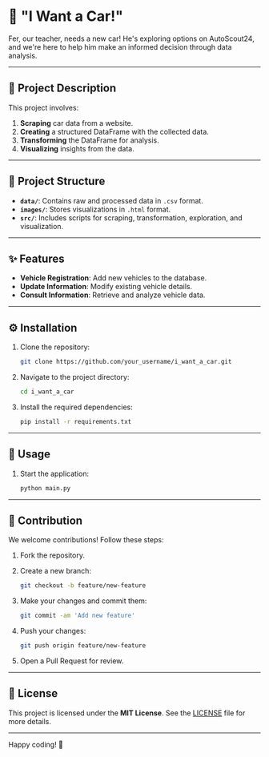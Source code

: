 # 🚗 "I Want a Car!"

Fer, our teacher, needs a new car! He's exploring options on AutoScout24, and we're here to help him make an informed decision through data analysis.

---

## 📖 Project Description

This project involves:

1. **Scraping** car data from a website.
2. **Creating** a structured DataFrame with the collected data.
3. **Transforming** the DataFrame for analysis.
4. **Visualizing** insights from the data.

---

## 📂 Project Structure

- **`data/`**: Contains raw and processed data in `.csv` format.
- **`images/`**: Stores visualizations in `.html` format.
- **`src/`**: Includes scripts for scraping, transformation, exploration, and visualization.

---

## ✨ Features

- **Vehicle Registration**: Add new vehicles to the database.
- **Update Information**: Modify existing vehicle details.
- **Consult Information**: Retrieve and analyze vehicle data.

---

## ⚙️ Installation

1. Clone the repository:

    ```bash
    git clone https://github.com/your_username/i_want_a_car.git
    ```

2. Navigate to the project directory:

    ```bash
    cd i_want_a_car
    ```

3. Install the required dependencies:

    ```bash
    pip install -r requirements.txt
    ```

---

## 🚀 Usage

1. Start the application:

    ```bash
    python main.py
    ```

---

## 🤝 Contribution

We welcome contributions! Follow these steps:

1. Fork the repository.
2. Create a new branch:

    ```bash
    git checkout -b feature/new-feature
    ```

3. Make your changes and commit them:

    ```bash
    git commit -am 'Add new feature'
    ```

4. Push your changes:

    ```bash
    git push origin feature/new-feature
    ```

5. Open a Pull Request for review.

---

## 📜 License

This project is licensed under the **MIT License**. See the [LICENSE](LICENSE) file for more details.

---

Happy coding! 🚀
